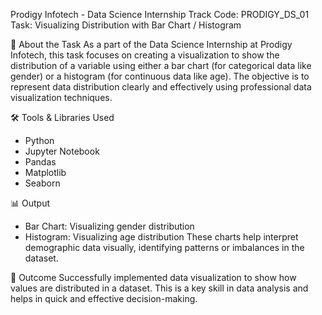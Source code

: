 Prodigy Infotech - Data Science Internship
Track Code: PRODIGY_DS_01
Task: Visualizing Distribution with Bar Chart / Histogram

📌 About the Task
As a part of the Data Science Internship at Prodigy Infotech, this task focuses on creating a visualization to show the distribution of a variable using either a bar chart (for categorical data like gender) or a histogram (for continuous data like age).
The objective is to represent data distribution clearly and effectively using professional data visualization techniques.

🛠 Tools & Libraries Used
* Python
* Jupyter Notebook
* Pandas
* Matplotlib
* Seaborn

📊 Output
* Bar Chart: Visualizing gender distribution
* Histogram: Visualizing age distribution
These charts help interpret demographic data visually, identifying patterns or imbalances in the dataset.

🎯 Outcome
Successfully implemented data visualization to show how values are distributed in a dataset. This is a key skill in data analysis and helps in quick and effective decision-making.
